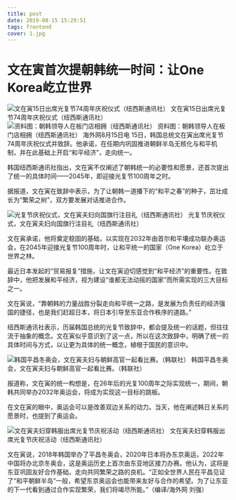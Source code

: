 ```yaml
---
title: post
date: 2019-08-15 15:29:51
tags: frontend
cover: 1.jpg
---
```


# 文在寅首次提朝韩统一时间：让One Korea屹立世界

![文在寅15日出席光复节74周年庆祝仪式（纽西斯通讯社）](https://x0.ifengimg.com/ucms/2019_33/9949B39BAFD39D9859FB4E89E939EBB7468894F9_w640_h425.jpg)
文在寅15日出席光复节74周年庆祝仪式（纽西斯通讯社）
![资料图：朝韩领导人在板门店相拥（纽西斯通讯社）](https://x0.ifengimg.com/ucms/2019_33/C17184CFE3B7508AAE7B01E8926C43AB4858A130_w550_h439.jpg)
资料图：朝韩领导人在板门店相拥（纽西斯通讯社）
海外网8月15日电 15日，韩国总统文在寅出席光复节74周年庆祝仪式并致辞。他承诺，在任期内巩固推进朝鲜半岛无核化与和平机制，并在此基础上开启“和平经济”，走向统一。

韩国纽西斯通讯社指出，文在寅不仅阐述了朝韩统一的必要性和愿景，还首次提出了统一的具体时间——2045年，即迎接光复节100周年之时。

据报道，文在寅在致辞中表示，为了让朝韩一道播下的“和平之春”的种子，茁壮成长为“繁荣之树”，双方要发展对话推进合作。

![光复节庆祝仪式，文在寅夫妇向国旗行注目礼（纽西斯通讯社）](https://x0.ifengimg.com/ucms/2019_33/E070519BFC2ADE3BA72F3129C5E64022AC0005C3_w640_h456.jpg)
光复节庆祝仪式，文在寅夫妇向国旗行注目礼（纽西斯通讯社）

文在寅承诺，他将奠定稳固的基础，以实现在2032年由首尔和平壤成功联办奥运会，在2045年迎接光复节100周年时，让和平统一的国家（One Korea）屹立于世界之林。

最近日本发起的“贸易报复”措施，让文在寅迫切感觉到“和平经济”的重要性。在致辞中，他把发展和平经济，视为建设“谁都无法动摇的国家”而所需实现的三大目标之一。

文在寅说，“靠朝韩的力量战胜分裂走向和平统一之路，是发展为负责任的经济强国的捷径，也是我们赶超日本，将日本引导至东亚合作秩序的道路。”

纽西斯通讯社表示，历届韩国总统的光复节致辞中，都会提及统一的话题，但往往流于抽象的概念。文在寅似乎意识到了这一点，所以在这次致辞中，明确了统一的具体时间与方式，以让更为具体的统一概念，植根于国民的意识中。

![韩国平昌冬奥会，文在寅夫妇与朝鲜高官一起看比赛。（韩联社）](https://x0.ifengimg.com/ucms/2019_33/4EDC13CD6589A48E7BEA40602A189787889088BC_w647_h433.png)
韩国平昌冬奥会，文在寅夫妇与朝鲜高官一起看比赛。（韩联社）

报道称，文在寅的统一构想是，在26年后的光复100周年之际实现统一，期间，朝韩共同举办2032年奥运会，将成为实现这一目标的跳板。

在文在寅的眼中，奥运会可以是改善双边关系的动力。当天，他在阐述韩日关系的愿景时，也提到了奥运会。

![文在寅夫妇穿韩服出席光复节庆祝活动（纽西斯通讯社）](https://x0.ifengimg.com/ucms/2019_33/DEDE4F603DCA04C374FBE6DECBF08D9AFF8DC636_w640_h426.jpg)
文在寅夫妇穿韩服出席光复节庆祝活动（纽西斯通讯社）

文在寅说，2018年韩国举办了平昌冬奥会，2020年日本将办东京奥运，2022年中国将办北京冬奥会，这是奥运历史上首次由东亚地区接力办赛。他认为，这将是东亚巩固友好合作基础，走向共同繁荣之路的良机。“正如全世界人民在平昌见证了“和平朝鲜半岛”一般，希望东京奥运会也能带来友好与合作的希望。为了让东亚的下一代看到通过合作实现繁荣，我们将竭尽所能。”（编译/海外网 刘强）